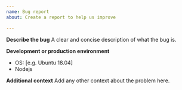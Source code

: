 ```yaml
---
name: Bug report
about: Create a report to help us improve

---
```


**Describe the bug**
A clear and concise description of what the bug is.

**Development or production environment**
 - OS: [e.g. Ubuntu 18.04]
 - Nodejs

**Additional context**
Add any other context about the problem here.
